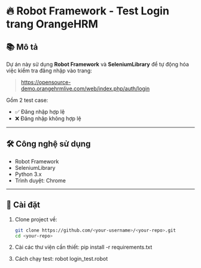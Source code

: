 # 🔥 Robot Framework - Test Login trang OrangeHRM

## 📚 Mô tả
Dự án này sử dụng **Robot Framework** và **SeleniumLibrary** để tự động hóa việc kiểm tra đăng nhập vào trang:
> https://opensource-demo.orangehrmlive.com/web/index.php/auth/login

Gồm 2 test case:
- ✅ Đăng nhập hợp lệ
- ❌ Đăng nhập không hợp lệ

---

## 🛠️ Công nghệ sử dụng
- Robot Framework
- SeleniumLibrary
- Python 3.x
- Trình duyệt: Chrome

---

## 🧩 Cài đặt
1. Clone project về:
   ```bash
   git clone https://github.com/<your-username>/<your-repo>.git
   cd <your-repo>

2. Cài các thư viện cần thiết:
   pip install -r requirements.txt

3. Cách chạy test:
   robot login_test.robot
